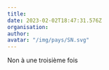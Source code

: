 ```yaml
---
title: 
date: 2023-02-02T18:47:31.576Z
organisation: 
author: 
avatar: "/img/pays/SN.svg"
---
```


Non à une troisième fois 
